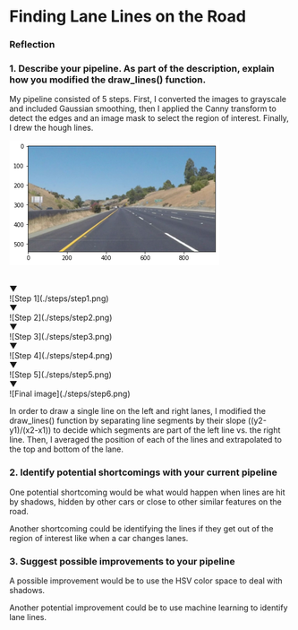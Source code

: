 # **Finding Lane Lines on the Road** 

### Reflection

### 1. Describe your pipeline. As part of the description, explain how you modified the draw_lines() function.

My pipeline consisted of 5 steps. First, I converted the images to grayscale and included Gaussian smoothing, then I applied the Canny transform to detect the edges and an image mask to select the region of interest. Finally, I drew the hough lines.

<p align="center">

![Step 0](./steps/step0.png)
</p>
<br>
▼
<br>
![Step 1](./steps/step1.png)
<br>
▼
<br>
![Step 2](./steps/step2.png)
<br>
▼
<br>
![Step 3](./steps/step3.png)
<br>
▼
<br>
![Step 4](./steps/step4.png)
<br>
▼
<br>
![Step 5](./steps/step5.png)
<br>
▼
<br>
![Final image](./steps/step6.png)

</p>

In order to draw a single line on the left and right lanes, I modified the draw_lines() function by separating line segments by their slope ((y2-y1)/(x2-x1)) to decide which segments are part of the left line vs. the right line. Then, I averaged the position of each of the lines and extrapolated to the top and bottom of the lane.


### 2. Identify potential shortcomings with your current pipeline


One potential shortcoming would be what would happen when lines are hit by shadows, hidden by other cars or close to other similar features on the road. 

Another shortcoming could be identifying the lines if they get out of the region of interest like when a car changes lanes.


### 3. Suggest possible improvements to your pipeline

A possible improvement would be to use the HSV color space to deal with shadows.

Another potential improvement could be to use machine learning to identify lane lines.
